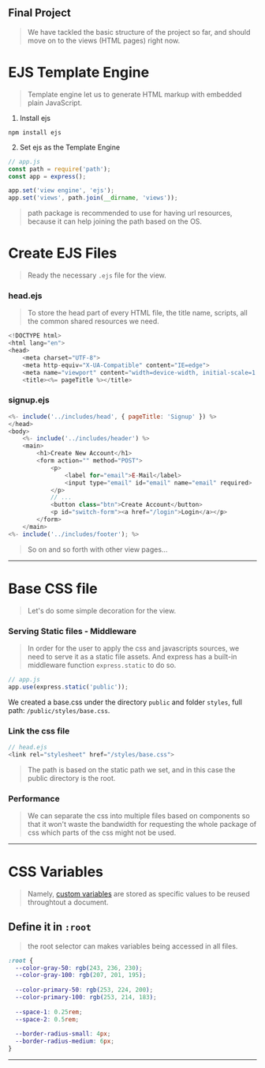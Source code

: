 ## Final Project
> We have tackled the basic structure of the project so far, and should move on to the views (HTML pages) right now.

# EJS Template Engine
> Template engine let us to generate HTML markup with embedded plain JavaScript.
1. Install ejs
```console
npm install ejs
```
2. Set ejs as the Template Engine
```js
// app.js
const path = require('path');
const app = express();

app.set('view engine', 'ejs');
app.set('views', path.join(__dirname, 'views'));
```
> path package is recommended to use for having url resources, because it can help joining the path based on the OS.

# Create EJS Files
> Ready the necessary `.ejs` file for the view.
### head.ejs
> To store the head part of every HTML file, the title name, scripts, all the common shared resources we need.
```js
<!DOCTYPE html>
<html lang="en">
<head>
    <meta charset="UTF-8">
    <meta http-equiv="X-UA-Compatible" content="IE=edge">
    <meta name="viewport" content="width=device-width, initial-scale=1.0">
    <title><%= pageTitle %></title>
```
### signup.ejs
```js
<%- include('../includes/head', { pageTitle: 'Signup' }) %>
</head>
<body>
    <%- include('../includes/header') %>
    <main>
        <h1>Create New Account</h1>
        <form action="" method="POST">
            <p>
                <label for="email">E-Mail</label>
                <input type="email" id="email" name="email" required>
            </p>
            // ...
            <button class="btn">Create Account</button>
            <p id="switch-form"><a href="/login">Login</a></p>
        </form>
    </main>
<%- include('../includes/footer'); %>
```
> So on and so forth with other view pages...

---

# Base CSS file
> Let's do some simple decoration for the view.
### Serving Static files - Middleware
> In order for the user to apply the css and javascripts sources, we need to serve it as a static file assets. And express has a built-in middleware function `express.static` to do so.
```js
// app.js
app.use(express.static('public'));
```
We created a base.css under the directory `public` and folder `styles`, full path: `/public/styles/base.css`.
### Link the css file
```js
// head.ejs
<link rel="stylesheet" href="/styles/base.css">
```
> The path is based on the static path we set, and in this case the public directory is the root.
### Performance
> We can separate the css into multiple files based on components so that it won't waste the bandwidth for requesting the whole package of css which parts of the css might not be used.

---

# CSS Variables
> Namely, [custom variables]([https://www.freecodecamp.org/news/what-are-css-variables-and-how-to-use-them/](https://www.lambdatest.com/blog/guide-to-css-variables-with-examples/)) are stored as specific values to be reused throughtout a document.
## Define it in `:root`
> the root selector can makes variables being accessed in all files.
```css
:root {
  --color-gray-50: rgb(243, 236, 230);
  --color-gray-100: rgb(207, 201, 195);
    
  --color-primary-50: rgb(253, 224, 200);
  --color-primary-100: rgb(253, 214, 183);
  
  --space-1: 0.25rem;
  --space-2: 0.5rem;
  
  --border-radius-small: 4px;
  --border-radius-medium: 6px;
}
```

---
